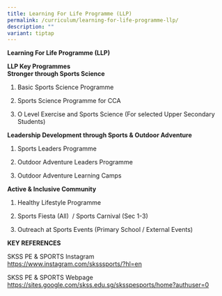 ```yaml
---
title: Learning For Life Programme (LLP)
permalink: /curriculum/learning-for-life-programme-llp/
description: ""
variant: tiptap
---
```

<p><strong>Learning For Life Programme (LLP)</strong><br></p><p><strong>LLP Key Programmes</strong><br><strong>Stronger through Sports Science</strong><br></p><ol><li><p>Basic Sports Science Programme</p></li><li><p>Sports Science Programme for CCA</p></li><li><p>O Level Exercise and Sports Science (For selected Upper Secondary Students)</p></li></ol><p><strong>Leadership Development through Sports &amp; Outdoor Adventure</strong><br></p><ol><li><p>Sports Leaders Programme</p></li><li><p>Outdoor Adventure Leaders Programme</p></li><li><p>Outdoor Adventure Learning Camps&nbsp;<br></p></li></ol><p><strong>Active &amp; Inclusive Community</strong><br></p><ol><li><p>Healthy Lifestyle Programme</p></li><li><p>Sports Fiesta (All)&nbsp; / Sports Carnival (Sec 1-3)</p></li><li><p>Outreach at Sports Events (Primary School / External Events) <br></p></li></ol><p><strong>KEY REFERENCES</strong><br></p><p>SKSS PE &amp; SPORTS Instagram<br><a href="https://www.instagram.com/sksssports/?hl=en" rel="noopener noreferrer nofollow" target="_blank">https://www.instagram.com/sksssports/?hl=en</a></p><p>SKSS PE &amp; SPORTS Webpage<br><a href="https://sites.google.com/skss.edu.sg/sksspesports/home?authuser=0" rel="noopener noreferrer nofollow" target="_blank">https://sites.google.com/skss.edu.sg/sksspesports/home?authuser=0</a></p>